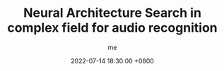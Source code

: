 ---
title: Neural Architecture Search in complex field for audio recognition
description: >-
  Put a small description here
author: me
date: 2022-07-14 18:30:00 +0800
categories: [Blog]
tags: [Research, ML, Deep Learning, NAS, Speech Recognition]
pin: true
---
